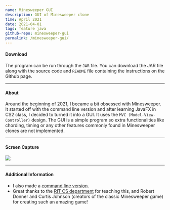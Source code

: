 ```yaml
---
name: Minesweeper GUI
description: GUI of Minesweeper clone
time: April 2021
date: 2021-04-01
tags: feature java
github-repo: minesweeper-gui
permalink: /minesweeper-gui/
---
```


#### **Download**
The program can be run through the <code>JAR</code> file. You can download the JAR file along with the source code and <code>README</code> file containing the instructions on the Github page.

---

#### **About**
Around the beginning of 2021, I became a bit obsessed with Minesweeper. It started off with the command line version and after learning JavaFX in CS2 class, I decided to turned it into a GUI. It uses the <code>MVC (Model-View-Controller)</code> design. The GUI is a simple program so extra functionalities like chording, timing or any other features commonly found in Minesweeper clones are not implemented. 

---

#### **Screen Capture**
![](https://i.imgur.com/h7V3gOl.jpeg)

---

#### **Additional Information**
- I also made a [command line version](/cmdline-minesweeper/).
- Great thanks to the [RIT CS department](https://www.cs.rit.edu/~csci142/) for teaching this, and Robert Donner and Curtis Johnson (creators of the classic Minesweeper game) for creating such an amazing game!